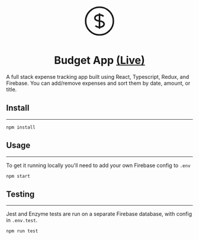 <div style="text-align: center;">
	<svg
			xmlns="http://www.w3.org/2000/svg"
			fill="none"
			viewBox="0 0 24 24"
			stroke="currentColor"
			width="100"
		>
	<path
				strokeLinecap="round"
				strokeLinejoin="round"
				strokeWidth={1}
				d="M12 8c-1.657 0-3 .895-3 2s1.343 2 3 2 3 .895 3 2-1.343 2-3 2m0-8c1.11 0 2.08.402 2.599 1M12 8V7m0 1v8m0 0v1m0-1c-1.11 0-2.08-.402-2.599-1M21 12a9 9 0 11-18 0 9 9 0 0118 0z"
			/>
	</svg>
</div>

# <div style="text-align: center;">Budget App [(Live)](https://react-typescript-budget.herokuapp.com/)</div>

A full stack expense tracking app built using React, Typescript, Redux, and Firebase. You can add/remove expenses and sort them by date, amount, or title.

## Install

---

```
npm install
```

## Usage

---

To get it running locally you'll need to add your own Firebase config to `.env`

```
npm start
```

## Testing

---

Jest and Enzyme tests are run on a separate Firebase database, with config in `.env.test`.

```
npm run test
```
